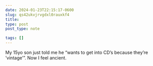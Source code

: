 ```yaml
---
date: 2024-01-23T22:15:17-0600
slug: qs42ukvjrvgdxl0rauxkf4
title: 
type: post
post_type: note

tags: []
---
```

My 15yo son just told me he “wants to get into CD’s because they’re ’vintage’”. Now I feel ancient.



